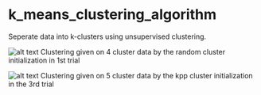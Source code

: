 # k_means_clustering_algorithm
 Seperate data into k-clusters using unsupervised clustering.

![alt text](https://github.com/sashakttripathi/k_means_clustering_algorithm/blob/main/result-random-centroid-assignment-data-1.png?raw=true)
Clustering given on 4 cluster data by the random cluster initialization in 1st trial

![alt text](https://github.com/sashakttripathi/k_means_clustering_algorithm/blob/main/result-kpp-centroid-assignment-data-2.png?raw=true)
Clustering given on 5 cluster data by the kpp cluster initialization in the 3rd trial
